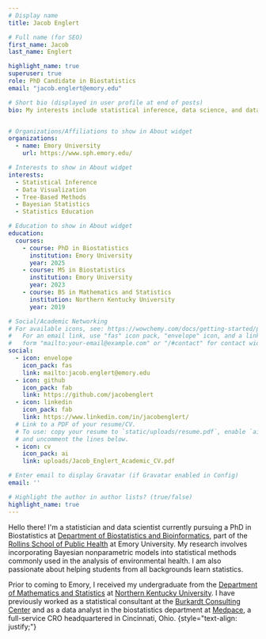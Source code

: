 ```yaml
---
# Display name
title: Jacob Englert

# Full name (for SEO)
first_name: Jacob
last_name: Englert

highlight_name: true
superuser: true
role: PhD Candidate in Biostatistics
email: "jacob.englert@emory.edu"

# Short bio (displayed in user profile at end of posts)
bio: My interests include statistical inference, data science, and data visualization.


# Organizations/Affiliations to show in About widget
organizations:
  - name: Emory University
    url: https://www.sph.emory.edu/

# Interests to show in About widget
interests:
  - Statistical Inference
  - Data Visualization
  - Tree-Based Methods
  - Bayesian Statistics
  - Statistics Education

# Education to show in About widget
education:
  courses:
    - course: PhD in Biostatistics
      institution: Emory University
      year: 2025
    - course: MS in Biostatistics
      institution: Emory University
      year: 2023
    - course: BS in Mathematics and Statistics
      institution: Northern Kentucky University
      year: 2019

# Social/Academic Networking
# For available icons, see: https://wowchemy.com/docs/getting-started/page-builder/#icons
#   For an email link, use "fas" icon pack, "envelope" icon, and a link in the
#   form "mailto:your-email@example.com" or "/#contact" for contact widget.
social:
  - icon: envelope
    icon_pack: fas
    link: mailto:jacob.englert@emory.edu
  - icon: github
    icon_pack: fab
    link: https://github.com/jacobenglert
  - icon: linkedin
    icon_pack: fab
    link: https://www.linkedin.com/in/jacobenglert/
  # Link to a PDF of your resume/CV.
  # To use: copy your resume to `static/uploads/resume.pdf`, enable `ai` icons in `params.yaml`,
  # and uncomment the lines below.
  - icon: cv
    icon_pack: ai
    link: uploads/Jacob_Englert_Academic_CV.pdf

# Enter email to display Gravatar (if Gravatar enabled in Config)
email: ''

# Highlight the author in author lists? (true/false)
highlight_name: true
---
```


Hello there! I'm a statistician and data scientist currently pursuing a PhD in Biostatistics at [Department of Biostatistics and Bioinformatics](https://sph.emory.edu/departments/bios/index.html), part of the [Rollins School of Public Health](https://www.sph.emory.edu) at Emory University. My research involves incorporating Bayesian nonparametric models into statistical methods commonly used in the analysis of environmental health. I am also passionate about helping students from all backgrounds learn statistics.

Prior to coming to Emory, I received my undergraduate from the [Department of Mathematics and Statistics](https://www.nku.edu/academics/artsci/about/departments/math.html) at [Northern Kentucky University](https://www.nku.edu). I have previously worked as a statistical consultant at the [Burkardt Consulting Center](https://www.nku.edu/academics/artsci/about/departments/math/about/centers/bcc.html) and as a data analyst in the biostatistics department at [Medpace](https://www.medpace.com), a full-service CRO headquartered in Cincinnati, Ohio.
{style="text-align: justify;"}


<!--
  - icon: twitter
    icon_pack: fab
    link: https://twitter.com/GeorgeCushen
    label: Follow me on Twitter
    display:
      header: true
  - icon: graduation-cap # Alternatively, use `google-scholar` icon from `ai` icon pack
    icon_pack: fas
    link: https://scholar.google.co.uk/citations?user=sIwtMXoAAAAJ
-->
